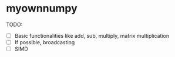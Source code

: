 # myownnumpy

TODO:

 * [ ]  Basic functionalities like add, sub, multiply, matrix multiplication
 * [ ]  If possible, broadcasting
 * [ ]  SIMD
